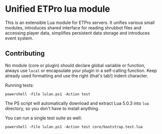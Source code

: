 # Unified ETPro lua module

This is an extensible Lua module for ETPro servers. It unifies various small modules, introduces shared interface for reading shrubbot files and accessing player data, simplifies persistent data storage and introduces event system.

## Contributing

No module (core or plugin) should declare global variable or function, always use `local` or encapsulate your plugin in a self-calling function. Keep already used formatting and use the right (that's tab!) indent character.

Running tests:

~~~
powershell -File lulan.ps1 -Action test
~~~

The PS script will automatically download and extract Lua 5.0.3 into `lua` directory, so you don't have to install anything.

You can run a single test suite as well:

~~~
powershell -File lulan.ps1 -Action test core/bootstrap.test.lua
~~~